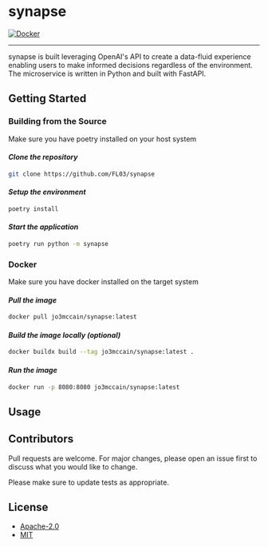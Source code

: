 # synapse

[![Docker](https://github.com/FL03/synapse/actions/workflows/docker.yml/badge.svg)](https://github.com/FL03/synapse/actions/workflows/docker.yml)

***

synapse is built leveraging OpenAI's API to create a data-fluid experience enabling users to make informed decisions regardless of the environment. The microservice is written in Python and built with FastAPI.

## Getting Started

### Building from the Source

Make sure you have poetry installed on your host system

#### *Clone the repository*

```bash
git clone https://github.com/FL03/synapse
```

#### *Setup the environment*

```bash
poetry install
```

#### *Start the application*

```bash
poetry run python -m synapse
```

### Docker

Make sure you have docker installed on the target system

#### *Pull the image*

```bash
docker pull jo3mccain/synapse:latest
```

#### *Build the image locally (optional)*

```bash
docker buildx build --tag jo3mccain/synapse:latest .
```

#### *Run the image*

```bash
docker run -p 8080:8080 jo3mccain/synapse:latest
```

## Usage

## Contributors

Pull requests are welcome. For major changes, please open an issue first to discuss what you would like to change.

Please make sure to update tests as appropriate.

## License

- [Apache-2.0](https://choosealicense.com/licenses/apache-2.0/)
- [MIT](https://choosealicense.com/licenses/mit/)

